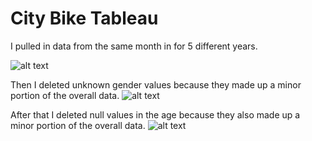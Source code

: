 # City Bike Tableau
I pulled in data from the same month in for 5 different years.

![alt text](https://github.com/beaubatchelor/bootcamp_coursework/tree/master/Tableau/Screen%20Grabs/data_pic.PNG "Data_snap")

Then I deleted unknown gender values because they made up a minor portion of the overall data.
![alt text](https://github.com/beaubatchelor/bootcamp_coursework/tree/master/Tableau/Screen%20Grabs/unknown_clean.PNG "unknown_clean")

After that I deleted null values in the age because they also made up a minor portion of the overall data.
![alt text](https://github.com/beaubatchelor/bootcamp_coursework/tree/master/Tableau/Screen%20Grabs/null_clean.PNG "null_clean")